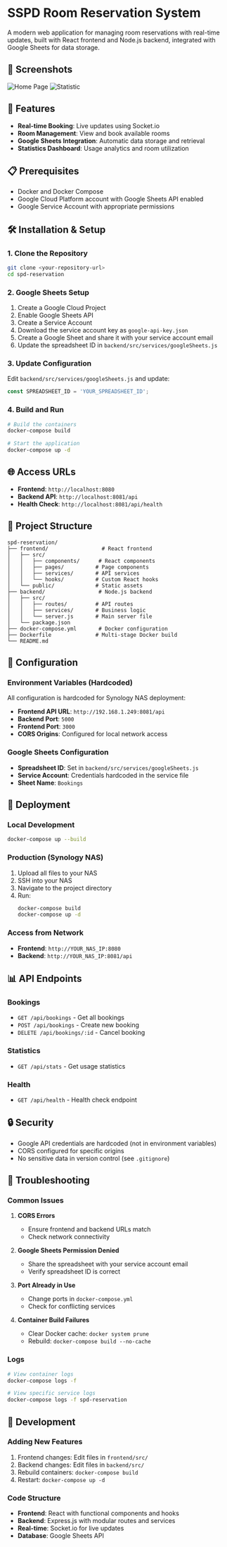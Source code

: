 # SSPD Room Reservation System

A modern web application for managing room reservations with real-time updates, built with React frontend and Node.js backend, integrated with Google Sheets for data storage.



## 📸 Screenshots
![Home Page](screenshots/1.png)
![Statistic](screenshots/2.png)



## 🚀 Features

- **Real-time Booking**: Live updates using Socket.io
- **Room Management**: View and book available rooms
- **Google Sheets Integration**: Automatic data storage and retrieval
- **Statistics Dashboard**: Usage analytics and room utilization

## 📋 Prerequisites

- Docker and Docker Compose
- Google Cloud Platform account with Google Sheets API enabled
- Google Service Account with appropriate permissions

## 🛠️ Installation & Setup

### 1. Clone the Repository
```bash
git clone <your-repository-url>
cd spd-reservation
```

### 2. Google Sheets Setup
1. Create a Google Cloud Project
2. Enable Google Sheets API
3. Create a Service Account
4. Download the service account key as `google-api-key.json`
5. Create a Google Sheet and share it with your service account email
6. Update the spreadsheet ID in `backend/src/services/googleSheets.js`

### 3. Update Configuration
Edit `backend/src/services/googleSheets.js` and update:
```javascript
const SPREADSHEET_ID = 'YOUR_SPREADSHEET_ID';
```

### 4. Build and Run
```bash
# Build the containers
docker-compose build

# Start the application
docker-compose up -d
```

## 🌐 Access URLs

- **Frontend**: `http://localhost:8080`
- **Backend API**: `http://localhost:8081/api`
- **Health Check**: `http://localhost:8081/api/health`

## 📁 Project Structure

```
spd-reservation/
├── frontend/                 # React frontend
│   ├── src/
│   │   ├── components/      # React components
│   │   ├── pages/          # Page components
│   │   ├── services/       # API services
│   │   └── hooks/          # Custom React hooks
│   └── public/             # Static assets
├── backend/                 # Node.js backend
│   ├── src/
│   │   ├── routes/         # API routes
│   │   ├── services/       # Business logic
│   │   └── server.js       # Main server file
│   └── package.json
├── docker-compose.yml       # Docker configuration
├── Dockerfile              # Multi-stage Docker build
└── README.md
```

## 🔧 Configuration

### Environment Variables (Hardcoded)
All configuration is hardcoded for Synology NAS deployment:

- **Frontend API URL**: `http://192.168.1.249:8081/api`
- **Backend Port**: `5000`
- **Frontend Port**: `3000`
- **CORS Origins**: Configured for local network access

### Google Sheets Configuration
- **Spreadsheet ID**: Set in `backend/src/services/googleSheets.js`
- **Service Account**: Credentials hardcoded in the service file
- **Sheet Name**: `Bookings`

## 🚀 Deployment

### Local Development
```bash
docker-compose up --build
```

### Production (Synology NAS)
1. Upload all files to your NAS
2. SSH into your NAS
3. Navigate to the project directory
4. Run:
   ```bash
   docker-compose build
   docker-compose up -d
   ```

### Access from Network
- **Frontend**: `http://YOUR_NAS_IP:8080`
- **Backend**: `http://YOUR_NAS_IP:8081/api`

## 📊 API Endpoints

### Bookings
- `GET /api/bookings` - Get all bookings
- `POST /api/bookings` - Create new booking
- `DELETE /api/bookings/:id` - Cancel booking

### Statistics
- `GET /api/stats` - Get usage statistics

### Health
- `GET /api/health` - Health check endpoint

## 🔒 Security

- Google API credentials are hardcoded (not in environment variables)
- CORS configured for specific origins
- No sensitive data in version control (see `.gitignore`)

## 🐛 Troubleshooting

### Common Issues

1. **CORS Errors**
   - Ensure frontend and backend URLs match
   - Check network connectivity

2. **Google Sheets Permission Denied**
   - Share the spreadsheet with your service account email
   - Verify spreadsheet ID is correct

3. **Port Already in Use**
   - Change ports in `docker-compose.yml`
   - Check for conflicting services

4. **Container Build Failures**
   - Clear Docker cache: `docker system prune`
   - Rebuild: `docker-compose build --no-cache`

### Logs
```bash
# View container logs
docker-compose logs -f

# View specific service logs
docker-compose logs -f spd-reservation
```

## 📝 Development

### Adding New Features
1. Frontend changes: Edit files in `frontend/src/`
2. Backend changes: Edit files in `backend/src/`
3. Rebuild containers: `docker-compose build`
4. Restart: `docker-compose up -d`

### Code Structure
- **Frontend**: React with functional components and hooks
- **Backend**: Express.js with modular routes and services
- **Real-time**: Socket.io for live updates
- **Database**: Google Sheets API